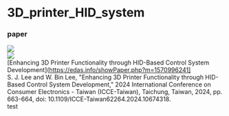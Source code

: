 # 3D_printer_HID_system  

### paper 
![](https://ieeexplore.ieee.org/mediastore/IEEE/content/media/10673884/10673887/10674318/lee1-p2-lee-small.gif)  
![](https://ieeexplore.ieee.org/mediastore/IEEE/content/media/10673884/10673887/10674318/lee2-p2-lee-small.gif)  
[Enhancing 3D Printer Functionality through HID-Based Control System Development]([https://edas.info/showPaper.php?m=1570996241]
](https://ieeexplore.ieee.org/document/10674318)  
S. J. Lee and W. Bin Lee, "Enhancing 3D Printer Functionality through HID-Based Control System Development," 2024 International Conference on Consumer Electronics - Taiwan (ICCE-Taiwan), Taichung, Taiwan, 2024, pp. 663-664, doi: 10.1109/ICCE-Taiwan62264.2024.10674318.  
test
